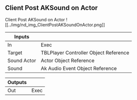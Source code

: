 ## Client Post AKSound on Actor
Client Post AKSound on Actor
![[../img/nd_img_ClientPostAKSoundOnActor.png]]

|Inputs||
|--|--|
| In | Exec |
| Target | TBLPlayer Controller Object Reference |
| Sound Actor | Actor Object Reference |
| Sound | Ak Audio Event Object Reference |

|Outputs||
|--|--|
| Out | Exec |
